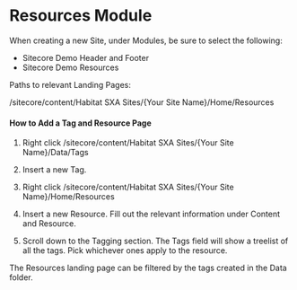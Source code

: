 # Resources Module

When creating a new Site, under Modules, be sure to select the following:

- Sitecore Demo Header and Footer
- Sitecore Demo Resources

Paths to relevant Landing Pages:

/sitecore/content/Habitat SXA Sites/{Your Site Name}/Home/Resources

#### How to Add a Tag and Resource Page

1) Right click /sitecore/content/Habitat SXA Sites/{Your Site Name}/Data/Tags

2) Insert a new Tag.

3) Right click /sitecore/content/Habitat SXA Sites/{Your Site Name}/Home/Resources

4) Insert a new Resource. Fill out the relevant information under Content and Resource.

5) Scroll down to the Tagging section. The Tags field will show a treelist of all the tags. Pick whichever ones apply to the resource.

The Resources landing page can be filtered by the tags created in the Data folder.